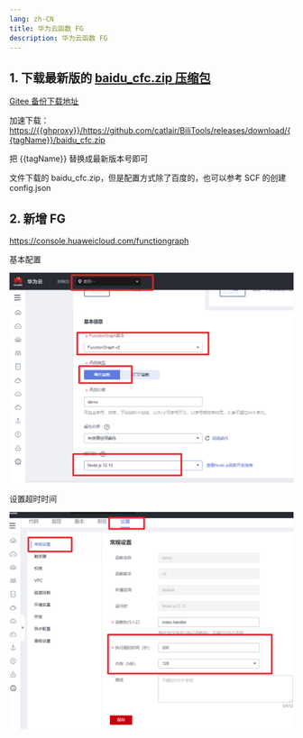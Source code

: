 ```yaml
---
lang: zh-CN
title: 华为云函数 FG
description: 华为云函数 FG
---
```


## 1. 下载最新版的 [baidu_cfc.zip 压缩包](https://github.com/catlair/BiliTools/releases/latest)

[Gitee 备份下载地址](https://gitee.com/catlair/BiliTools/releases/)

加速下载：
<https://{{ghproxy}}/https://github.com/catlair/BiliTools/releases/download/{{tagName}}/baidu_cfc.zip>

把 {{tagName}} 替换成最新版本号即可

文件下载的 baidu_cfc.zip，但是配置方式除了百度的，也可以参考 SCF 的创建 config.json

## 2. 新增 FG

<https://console.huaweicloud.com/functiongraph>

基本配置

![fg-create](/images/fg-create.png)

设置超时时间

![fg-timeout](/images/fg-timeout.png)

<script setup>
import { useReleasesStore } from '@stores/releases'

const { tagName } = useReleasesStore()
const ghproxy = __GLOBAL_GHPROXY__
</script>
